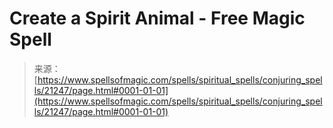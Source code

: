<!--yml
category: 未分类
date: 2024-06-12 19:04:35
-->

# Create a Spirit Animal - Free Magic Spell

> 来源：[https://www.spellsofmagic.com/spells/spiritual_spells/conjuring_spells/21247/page.html#0001-01-01](https://www.spellsofmagic.com/spells/spiritual_spells/conjuring_spells/21247/page.html#0001-01-01)